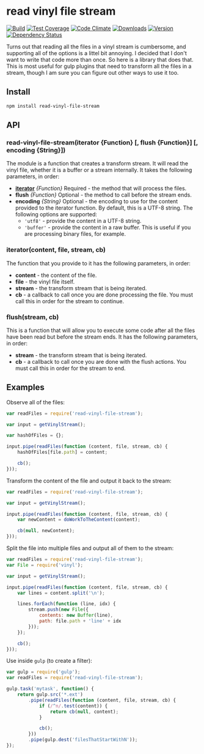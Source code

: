 # read vinyl file stream

[![Build][1]][2]
[![Test Coverage][3]][4]
[![Code Climate][5]][6]
[![Downloads][7]][8]
[![Version][9]][8]
[![Dependency Status][10]][11]

[1]: https://travis-ci.org/catdad/read-vinyl-file-stream.svg?branch=master
[2]: https://travis-ci.org/catdad/read-vinyl-file-stream

[3]: https://codeclimate.com/github/catdad/read-vinyl-file-stream/badges/coverage.svg
[4]: https://codeclimate.com/github/catdad/read-vinyl-file-stream/coverage

[5]: https://codeclimate.com/github/catdad/read-vinyl-file-stream/badges/gpa.svg
[6]: https://codeclimate.com/github/catdad/read-vinyl-file-stream

[7]: https://img.shields.io/npm/dm/read-vinyl-file-stream.svg
[8]: https://www.npmjs.com/package/read-vinyl-file-stream
[9]: https://img.shields.io/npm/v/read-vinyl-file-stream.svg

[10]: https://david-dm.org/catdad/read-vinyl-file-stream.svg
[11]: https://david-dm.org/catdad/read-vinyl-file-stream

Turns out that reading all the files in a vinyl stream is cumbersome, and supporting all of the options is a littel bit annoying. I decided that I don't want to write that code more than once. So here is a library that does that. This is most useful for gulp plugins that need to transform all the files in a stream, though I am sure you can figure out other ways to use it too.

## Install

```bash
npm install read-vinyl-file-stream
```

## API

### read-vinyl-file-stream(iterator {Function} [, flush {Function}] [, encoding {String}])

The module is a function that creates a transform stream. It will read the vinyl file, whether it is a buffer or a stream internally. It takes the following parameters, in order:

- **[iterator]** _{Function}_ Required - the method that will process the files.
- **flush** _{Function}_ Optional - the method to call before the stream ends.
- **encoding** _{String}_ Optional - the encoding to use for the content provided to the iterator function. By default, this is a UTF-8 string. The following options are supported:
  - `'utf8'` - provide the content in a UTF-8 string.
  - `'buffer'` - provide the content in a raw buffer. This is useful if you are processing binary files, for example.

[iterator]: #iteratorcontent-file-stream-cb
### iterator(content, file, stream, cb)

The function that you provide to it has the following parameters, in order:

- **content** - the content of the file.
- **file** - the vinyl file itself.
- **stream** - the transform stream that is being iterated.
- **cb** - a callback to call once you are done processing the file. You must call this in order for the stream to continue.

### flush(stream, cb)

This is a function that will allow you to execute some code after all the files have been read but before the stream ends. It has the following parameters, in order:

- **stream** - the transform stream that is being iterated.
- **cb** - a callback to call once you are done with the flush actions. You must call this in order for the stream to end.

## Examples

Observe all of the files:

```javascript
var readFiles = require('read-vinyl-file-stream');

var input = getVinylStream();

var hashOfFiles = {};

input.pipe(readFiles(function (content, file, stream, cb) {
    hashOfFiles[file.path] = content;

    cb();
}));
```

Transform the content of the file and output it back to the stream:

```javascript
var readFiles = require('read-vinyl-file-stream');

var input = getVinylStream();

input.pipe(readFiles(function (content, file, stream, cb) {
    var newContent = doWorkToTheContent(content);

    cb(null, newContent);
}));
```

Split the file into multiple files and output all of them to the stream:

```javascript
var readFiles = require('read-vinyl-file-stream');
var File = require('vinyl');

var input = getVinylStream();

input.pipe(readFiles(function (content, file, stream, cb) {
    var lines = content.split('\n');

    lines.forEach(function (line, idx) {
        stream.push(new File({
            contents: new Buffer(line),
            path: file.path + 'line' + idx
        }));
    });

    cb();
}));
```

Use inside `gulp` (to create a filter):

```javascript
var gulp = require('gulp');
var readFiles = require('read-vinyl-file-stream');

gulp.task('mytask', function() {
    return gulp.src('*.ext')
        .pipe(readFiles(function (content, file, stream, cb) {
            if (/^n/.test(content)) {
                return cb(null, content);
            }

            cb();
        }))
        .pipe(gulp.dest('filesThatStartWithN'));
});
```
